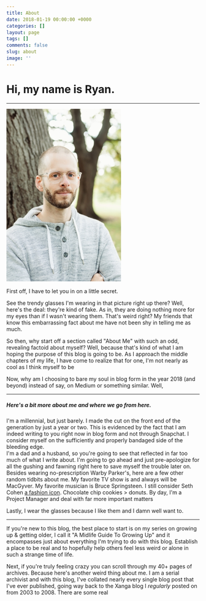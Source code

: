 ```yaml
---
title: About
date: 2018-01-19 00:00:00 +0000
categories: []
layout: page
tags: []
comments: false
slug: about
image: ''
---
```

# Hi, my name is Ryan.

---

![](/assets/images/DSC0933-small.jpg "Hey, it's me!")

First off, I have to let you in on a little secret.

See the trendy glasses I'm wearing in that picture right up there? Well, here's the deal: they're kind of fake. As in, they are doing nothing more for my eyes than if I wasn't wearing them. That's weird right? My friends that know this embarrassing fact about me have not been shy in telling me as much.

So then, why start off a section called "About Me" with such an odd, revealing factoid about myself? Well, because that's kind of what I am hoping the purpose of this blog is going to be. As I approach the middle chapters of my life, I have come to realize that for one, I'm not nearly as cool as I think myself to be

Now, why am I choosing to bare my soul in blog form in the year 2018 (and beyond) instead of say, on Medium or something similar. Well, 

---

##### Here's a bit more about me and where we go from here. 

I'm a millennial, but just barely. I made the cut on the front end of the generation by just a year or two. This is evidenced by the fact that I am indeed writing to you right now in blog form and not through Snapchat. I consider myself on the sufficiently and properly bandaged side of the bleeding edge.  
I'm a dad and a husband, so you're going to see that reflected in far too much of what I write about. I'm going to go ahead and just pre-apologize for all the gushing and fawning right here to save myself the trouble later on.  
Besides wearing no-prescription Warby Parker's, here are a few other random tidbits about me. My favorite TV show is and always will be MacGyver. My favorite musician is Bruce Springsteen. I still consider Seth Cohen [a fashion icon](https://twitter.com/ryanstraits/status/817788129298042886). Chocolate chip cookies > donuts. By day, I'm a Project Manager and deal with far more important matters

Lastly, I wear the glasses because I like them and I damn well want to.

---

If you're new to this blog, the best place to start is on my series on growing up & getting older, I call it "A Midlife Guide To Growing Up" and it encompasses just about everything I'm trying to do with this blog. Establish a place to be real and to hopefully help others feel less weird or alone in such a strange time of life.

Next, if you're truly feeling crazy you can scroll through my 40+ pages of archives. Because here's another weird thing about me. I am a serial archivist and with this blog, I've collated nearly every single blog post that I've ever published, going way back to the Xanga blog I _regularly_ posted on from 2003 to 2008. There are some real